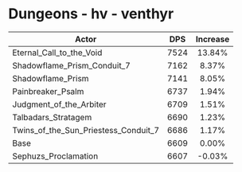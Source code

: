 # Dungeons - hv - venthyr
| Actor | DPS | Increase |
|---|:---:|:---:|
|Eternal_Call_to_the_Void|7524|13.84%|
|Shadowflame_Prism_Conduit_7|7162|8.37%|
|Shadowflame_Prism|7141|8.05%|
|Painbreaker_Psalm|6737|1.94%|
|Judgment_of_the_Arbiter|6709|1.51%|
|Talbadars_Stratagem|6690|1.23%|
|Twins_of_the_Sun_Priestess_Conduit_7|6686|1.17%|
|Base|6609|0.00%|
|Sephuzs_Proclamation|6607|-0.03%|
